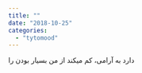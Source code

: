 ```yaml
---
title: ""
date: "2018-10-25"
categories: 
  - "tytomood"
---
```


دارد به آرامی، کم میکند از من بسیار بودن را
